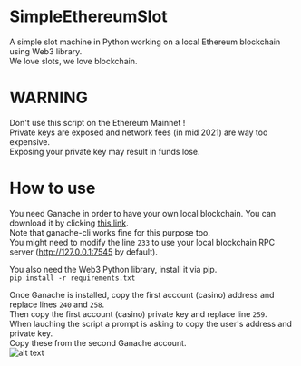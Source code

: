 # SimpleEthereumSlot
A simple slot machine in Python working on a local Ethereum blockchain using Web3 library.   
We love slots, we love blockchain.  

# WARNING 
Don't use this script on the Ethereum Mainnet !  
Private keys are exposed and network fees (in mid 2021) are way too expensive.  
Exposing your private key may result in funds lose.

# How to use
You need Ganache in order to have your own local blockchain. You can download it by clicking [this link](https://www.trufflesuite.com/ganache).  
Note that ganache-cli works fine for this purpose too.  
You might need to modify the line ```233``` to use your local blockchain RPC server (http://127.0.0.1:7545 by default).

You also need the Web3 Python library, install it via pip.\
```pip install -r requirements.txt```

Once Ganache is installed, copy the first account (casino) address and replace lines ```240``` and ```258```.  
Then copy the first account (casino) private key and replace line ```259```.  
When lauching the script a prompt is asking to copy the user's address and private key.  
Copy these from the second Ganache account.  
![alt text](https://github.com/TheAsouka/SimpleEthereumSlot/blob/main/img/ganache.PNG "Ganache UI")
